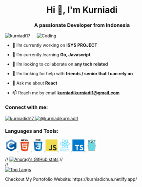 <h1 align="center">Hi 👋, I'm Kurniadi</h1>
<h3 align="center">A passionate Developer from Indonesia</h3>
<img align="right" alt="Coding" width="400" src="https://media2.giphy.com/media/qgQUggAC3Pfv687qPC/giphy.gif"/>

<p align="left"> <img src="https://komarev.com/ghpvc/?username=kurniadi17&label=Profile%20views&color=0e75b6&style=flat" alt="kurniadi17" /> </p>

- 🔭 I’m currently working on **ISYS PROJECT**

- 🌱 I’m currently learning **Go, Javascript**

- 👯 I’m looking to collaborate on **any tech related**

- 🤝 I’m looking for help with **friends / senior that I can rely on**

- 💬 Ask me about **React**

- 📫 Reach me by email **kurniadikurniadi1@gmail.com**

<h3 align="left">Connect with me:</h3>
<p align="left">
<a href="https://instagram.com/kurniadidi17" target="blank">
<img align="center" src="https://raw.githubusercontent.com/rahuldkjain/github-profile-readme-generator/master/src/images/icons/Social/instagram.svg" alt="kurniadidi17" height="30" width="40" />
</a>
<a href="https://medium.com/@kurniadikurniadi1" target="blank">
<img align="center" src="https://raw.githubusercontent.com/rahuldkjain/github-profile-readme-generator/master/src/images/icons/Social/medium.svg" alt="@kurniadikurniadi1" height="30" width="40" />
</a>
</p>

<h3 align="left">Languages and Tools:</h3>
<p align="left"> 
<a href="https://www.cprogramming.com/" target="_blank" rel="noreferrer"> 
<img src="https://raw.githubusercontent.com/devicons/devicon/master/icons/c/c-original.svg" alt="c" width="40" height="40"/> 
</a> 
<a href="https://www.w3.org/html/" target="_blank" rel="noreferrer"> 
<img src="https://raw.githubusercontent.com/devicons/devicon/master/icons/html5/html5-original-wordmark.svg" alt="html5" width="40" height="40"/> 
</a> 
<a href="https://www.w3schools.com/css/" target="_blank" rel="noreferrer"> 
<img src="https://raw.githubusercontent.com/devicons/devicon/master/icons/css3/css3-original-wordmark.svg" alt="css3" width="40" height="40"/> 
</a> 
<a href="https://developer.mozilla.org/en-US/docs/Web/JavaScript" target="_blank" rel="noreferrer"> 
<img src="https://raw.githubusercontent.com/devicons/devicon/master/icons/javascript/javascript-original.svg" alt="javascript" width="40" height="40"/> 
</a> 
<a href="https://reactjs.org/" target="_blank" rel="noreferrer"> 
<img src="https://raw.githubusercontent.com/devicons/devicon/master/icons/react/react-original-wordmark.svg" alt="react" width="40" height="40"/> 
</a> 
<a href="https://www.typescriptlang.org/" target="_blank" rel="noreferrer"> 
<img src="https://raw.githubusercontent.com/devicons/devicon/master/icons/typescript/typescript-original.svg" alt="typescript" width="40" height="40"/> 
</a>
<a href="https://golang.org" target="_blank" rel="noreferrer"> 
<img src="https://raw.githubusercontent.com/devicons/devicon/master/icons/go/go-original.svg" alt="go" width="40" height="40"/> 
</a> 
</p>

// [![Anurag's GitHub stats](https://github-readme-stats.vercel.app/api?username=Kurniadi17&theme=algolia)](https://github.com/Kurniadi17/github-readme-stats)
// <br/>
// <br/>
[![Top Langs](https://github-readme-stats.vercel.app/api/top-langs/?username=Kurniadi17&layout=compact)](https://github.com/Kurniadi17/github-readme-stats)
<br/>
<p align="left"> Checkout My Portofolio Website: https://kurniadichua.netlify.app/</p>
